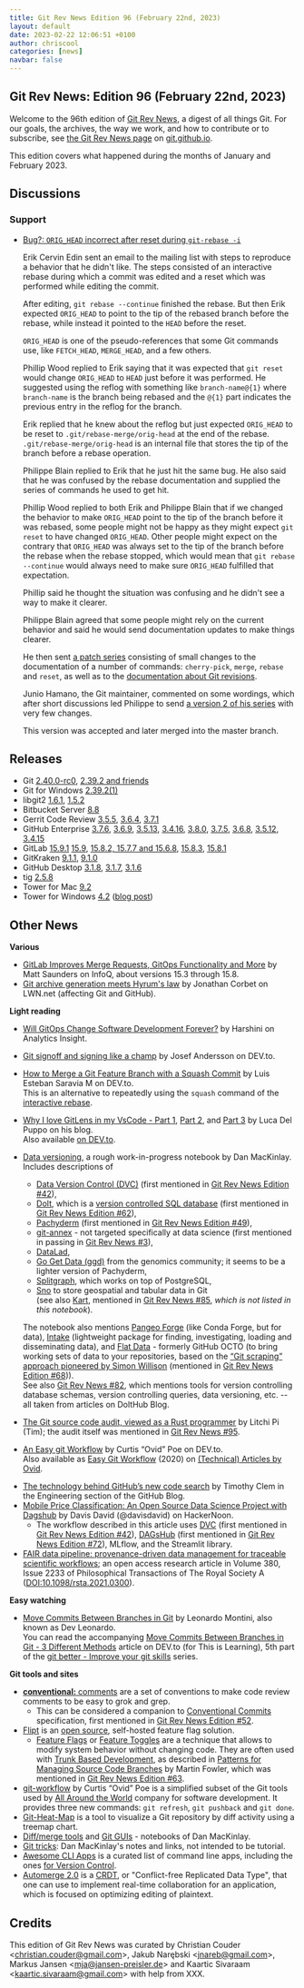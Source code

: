 ```yaml
---
title: Git Rev News Edition 96 (February 22nd, 2023)
layout: default
date: 2023-02-22 12:06:51 +0100
author: chriscool
categories: [news]
navbar: false
---
```


## Git Rev News: Edition 96 (February 22nd, 2023)

Welcome to the 96th edition of [Git Rev News](https://git.github.io/rev_news/rev_news/),
a digest of all things Git. For our goals, the archives, the way we work, and how to contribute or to
subscribe, see [the Git Rev News page](https://git.github.io/rev_news/rev_news/) on [git.github.io](http://git.github.io).

This edition covers what happened during the months of January and February 2023.

## Discussions

<!---
### General
-->

<!---
### Reviews
-->


### Support

* [Bug?: `ORIG_HEAD` incorrect after reset during `git-rebase -i`](https://lore.kernel.org/git/CA+JQ7M-ynq1cLN-3ZodXae=x-H5k7Ab6uPBwUFhG+kgtOvCgtA@mail.gmail.com/)

  Erik Cervin Edin sent an email to the mailing list with steps to
  reproduce a behavior that he didn't like. The steps consisted of an
  interactive rebase during which a commit was edited and a reset which
  was performed while editing the commit.

  After editing, `git rebase --continue` finished the rebase. But then
  Erik expected `ORIG_HEAD` to point to the tip
  of the rebased branch before the rebase, while instead it pointed to
  the `HEAD` before the reset.

  `ORIG_HEAD` is one of the pseudo-references that some Git commands
  use, like `FETCH_HEAD`, `MERGE_HEAD`, and a few others.

  Phillip Wood replied to Erik saying that it was expected that `git
  reset` would change `ORIG_HEAD` to `HEAD` just before it was
  performed. He suggested using the reflog with something like
  `branch-name@{1}` where `branch-name` is the branch being
  rebased and the `@{1}` part indicates the previous entry in the
  reflog for the branch.

  Erik replied that he knew about the reflog but just expected
  `ORIG_HEAD` to be reset to `.git/rebase-merge/orig-head` at the end of
  the rebase. `.git/rebase-merge/orig-head` is an internal file that
  stores the tip of the branch before a rebase operation.

  Philippe Blain replied to Erik that he just hit the same bug. He
  also said that he was confused by the rebase documentation and supplied
  the series of commands he used to get hit.

  Phillip Wood replied to both Erik and Philippe Blain that if we
  changed the behavior to make `ORIG_HEAD` point to the tip of the
  branch before it was rebased, some people might not be happy as they
  might expect `git reset` to have changed `ORIG_HEAD`. Other people
  might expect on the contrary that `ORIG_HEAD` was always set to the
  tip of the branch before the rebase when the rebase stopped, which
  would mean that `git rebase --continue` would always need to make
  sure `ORIG_HEAD` fulfilled that expectation.

  Phillip said he thought the situation was confusing and he didn't
  see a way to make it clearer.

  Philippe Blain agreed that some people might rely on the current
  behavior and said he would send documentation updates to make things
  clearer.

  He then sent
  [a patch series](https://lore.kernel.org/git/pull.1456.git.1673120359.gitgitgadget@gmail.com/)
  consisting of small changes to the documentation of a number of
  commands: `cherry-pick`, `merge`, `rebase` and `reset`, as well as
  to the [documentation about Git revisions](https://git-scm.com/docs/gitrevisions).

  Junio Hamano, the Git maintainer, commented on some wordings, which
  after short discussions led Philippe to send
  [a version 2 of his series](https://lore.kernel.org/git/pull.1456.v2.git.1673356521.gitgitgadget@gmail.com/)
  with very few changes.

  This version was accepted and later merged into the master branch.

<!---
## Developer Spotlight:
-->

## Releases

+ Git [2.40.0-rc0](https://public-inbox.org/git/xmqq7cw6yfpt.fsf@gitster.g/),
[2.39.2 and friends](https://public-inbox.org/git/xmqqr0us5dio.fsf@gitster.g/)
+ Git for Windows [2.39.2(1)](https://github.com/git-for-windows/git/releases/tag/v2.39.2.windows.1)
+ libgit2 [1.6.1](https://github.com/libgit2/libgit2/releases/tag/v1.6.1),
[1.5.2](https://github.com/libgit2/libgit2/releases/tag/v1.5.2)
+ Bitbucket Server [8.8](https://confluence.atlassian.com/bitbucketserver/bitbucket-server-release-notes-872139866.html)
+ Gerrit Code Review [3.5.5](https://www.gerritcodereview.com/3.5.html#355),
[3.6.4](https://www.gerritcodereview.com/3.6.html#364),
[3.7.1](https://www.gerritcodereview.com/3.7.html#371)
+ GitHub Enterprise [3.7.6](https://help.github.com/enterprise-server@3.7/admin/release-notes#3.7.6),
[3.6.9](https://help.github.com/enterprise-server@3.6/admin/release-notes#3.6.9),
[3.5.13](https://help.github.com/enterprise-server@3.5/admin/release-notes#3.5.13),
[3.4.16](https://help.github.com/enterprise-server@3.4/admin/release-notes#3.4.16),
[3.8.0](https://help.github.com/enterprise-server@3.8/admin/release-notes#3.8.0),
[3.7.5](https://help.github.com/enterprise-server@3.7/admin/release-notes#3.7.5),
[3.6.8](https://help.github.com/enterprise-server@3.6/admin/release-notes#3.6.8),
[3.5.12](https://help.github.com/enterprise-server@3.5/admin/release-notes#3.5.12),
[3.4.15](https://help.github.com/enterprise-server@3.4/admin/release-notes#3.4.15)
+ GitLab [15.9.1](https://about.gitlab.com/releases/2023/02/24/gitlab-15-9-1-released/)
[15.9](https://about.gitlab.com/releases/2023/02/22/gitlab-15-9-released/),
[15.8.2, 15.7.7 and 15.6.8](https://about.gitlab.com/releases/2023/02/14/critical-security-release-gitlab-15-8-2-released/),
[15.8.3](https://about.gitlab.com/releases/2023/02/14/gitlab-15-8-3-released/),
[15.8.1](https://about.gitlab.com/releases/2023/01/31/security-release-gitlab-15-8-1-released/)
+ GitKraken [9.1.1](https://help.gitkraken.com/gitkraken-client/current/),
[9.1.0](https://help.gitkraken.com/gitkraken-client/current/)
+ GitHub Desktop [3.1.8](https://desktop.github.com/release-notes/),
[3.1.7](https://desktop.github.com/release-notes/),
[3.1.6](https://desktop.github.com/release-notes/)
+ tig [2.5.8](https://github.com/jonas/tig/releases/tag/tig-2.5.8)
+ Tower for Mac [9.2](https://www.git-tower.com/release-notes/mac?show_tab=release-notes)
+ Tower for Windows [4.2](https://www.git-tower.com/release-notes/windows?show_tab=release-notes) ([blog post](https://www.git-tower.com/blog/tower-win-4-2/))

## Other News

__Various__
* [GitLab Improves Merge Requests, GitOps Functionality and More](https://www.infoq.com/news/2023/02/gitlab-15-3-through-15-8-release/)
  by Matt Saunders on InfoQ, about versions 15.3 through 15.8.
* [Git archive generation meets Hyrum's law](https://lwn.net/Articles/921787/)
  by Jonathan Corbet on LWN\.net (affecting Git and GitHub).


__Light reading__
* [Will GitOps Change Software Development Forever?](https://www.analyticsinsight.net/will-gitops-change-software-development-forever/)
  by Harshini on Analytics Insight.
* [Git signoff and signing like a champ](https://dev.to/janderssonse/git-signoff-and-signing-like-a-champ-41f3)
  by Josef Andersson on DEV\.to.
* [How to Merge a Git Feature Branch with a Squash Commit](https://dev.to/esaraviam/how-to-merge-a-git-feature-branch-with-a-squash-commit-8af)
  by Luis Esteban Saravia M on DEV\.to.<br>
  This is an alternative to repeatedly using the `squash` command of the [interactive rebase](https://git-scm.com/docs/git-rebase#_interactive_mode).
* [Why I love GitLens in my VsCode - Part 1](https://blog.delpuppo.net/why-i-love-gitlens-in-my-vscode-part-1),
  [Part 2](https://blog.delpuppo.net/why-i-love-gitlens-in-my-vscode-part-2),
  and [Part 3](https://blog.delpuppo.net/why-i-love-gitlens-in-my-vscode-part-3)
  by Luca Del Puppo on his blog.<br>
  Also available [on DEV\.to](https://dev.to/this-is-learning/why-i-love-gitlens-in-my-vscode-part-1-5cmp).
* [Data versioning](https://danmackinlay.name/notebook/data_versioning.html),
  a rough work-in-progress notebook by Dan MacKinlay.
  Includes descriptions of
    * [Data Version Control (DVC)](https://dvc.org/) (first mentioned in [Git Rev News Edition #42](https://git.github.io/rev_news/2018/08/22/edition-42/)),
    * [Dolt](https://www.dolthub.com/), which is a [version controlled SQL database](https://www.dolthub.com/blog/2021-09-17-database-version-control/)
      (first mentioned in [Git Rev News Edition #62](https://git.github.io/rev_news/2020/04/23/edition-62/)),
    * [Pachyderm](https://www.pachyderm.com/) (first mentioned in [Git Rev News Edition #49](https://git.github.io/rev_news/2019/03/20/edition-49/)),
    * [git-annex](http://git-annex.branchable.com/) - not targeted specifically at data science
      (first mentioned in passing in [Git Rev News #3](https://git.github.io/rev_news/2015/05/13/edition-3/)),
    * [DataLad](https://www.datalad.org/),
    * [Go Get Data (ggd)](https://gogetdata.github.io/) from the genomics community;
      it seems to be a lighter version of Pachyderm,
    * [Splitgraph](https://www.splitgraph.com/docs/getting-started/introduction),
      which works on top of PostgreSQL,
    * [Sno](https://sno.earth/) to store geospatial and tabular data in Git<br>
      (see also [Kart](https://kartproject.org/), mentioned in [Git Rev News #85](https://git.github.io/rev_news/2022/03/31/edition-85/),
      _which is not listed in this notebook_).

  The notebook also mentions
  [Pangeo Forge](https://github.com/pangeo-forge/roadmap) (like Conda Forge, but for data),
  [Intake](https://intake.readthedocs.io/en/latest/index.html) (lightweight package for finding, investigating, loading and disseminating data), and
  [Flat Data](https://githubnext.com/projects/flat-data) - formerly GitHub OCTO
  (to bring working sets of data to your repositories, based on the
  [“Git scraping” approach pioneered by Simon Willison](https://simonwillison.net/2020/Oct/9/git-scraping/)
  (mentioned in [Git Rev News Edition #68](https://git.github.io/rev_news/2020/10/30/edition-68/))).<br>
  See also [Git Rev News #82](https://git.github.io/rev_news/2021/12/30/edition-82/),
  which mentions tools for version controlling database schemas, version controlling queries,
  data versioning, etc. -- all taken from articles on DoltHub Blog.
* [The Git source code audit, viewed as a Rust programmer](https://litchipi.github.io/infosec/2023/01/24/git-code-audit-viewed-as-rust-programmer.html)
  by Litchi Pi (Tim); the audit itself was mentioned in [Git Rev News #95](https://git.github.io/rev_news/2023/01/31/edition-95/).
* [An Easy git Workflow](https://dev.to/ovid/an-easy-git-workflow-4gm0)
  by Curtis “Ovid” Poe on DEV\.to.<br>
  Also available as [Easy Git Workflow](https://ovid.github.io/articles/easy-git-workflow.html) (2020)
  on [(Technical) Articles by Ovid](https://ovid.github.io/articles.html).

<!-- Separated, because they are less connected to Git -->
* [The technology behind GitHub’s new code search](https://github.blog/2023-02-06-the-technology-behind-githubs-new-code-search/)
  by Timothy Clem in the Engineering section of the GitHub Blog.
* [Mobile Price Classification: An Open Source Data Science Project with Dagshub](https://hackernoon.com/mobile-price-classification-an-open-source-data-science-project-with-dagshub)
  by Davis David (@davisdavid) on HackerNoon.
    * The workflow described in this article uses
      [DVC](https://dvc.org/) (first mentioned in [Git Rev News Edition #42](https://git.github.io/rev_news/2018/08/22/edition-42/)),
      [DAGsHub](https://dagshub.com/) (first mentioned in [Git Rev News Edition #72](https://git.github.io/rev_news/2021/02/27/edition-72/)),
      MLflow, and the Streamlit library.
* [FAIR data pipeline: provenance-driven data management for traceable scientific workflows](https://royalsocietypublishing.org/doi/full/10.1098/rsta.2021.0300);
  an open access research article in Volume 380, Issue 2233
  of Philosophical Transactions of The Royal Society&nbsp;A
  ([DOI:10.1098/rsta.2021.0300](https://doi.org/10.1098/rsta.2021.0300)).


__Easy watching__
* [Move Commits Between Branches in Git](https://www.youtube.com/watch?v=0pzFGXvemvA)
  by Leonardo Montini, also known as Dev Leonardo.<br>
  You can read the accompanying [Move Commits Between Branches in Git - 3 Different Methods](https://dev.to/this-is-learning/move-commits-between-branches-in-git-3-different-methods-22bb)
  article on DEV\.to (for This is Learning), 5th part of the
  [git better - Improve your git skills](https://dev.to/balastrong/series/21372) series.


__Git tools and sites__
* [**conventional:** comments](https://conventionalcomments.org/) are a set of conventions
  to make code review comments to be easy to grok and grep.
    * This can be considered a companion to [Conventional Commits](https://www.conventionalcommits.org/) specification,
      first mentioned in [Git Rev News Edition #52](https://git.github.io/rev_news/2019/06/28/edition-52/).
* [Flipt](https://www.flipt.io/) is an [open source](https://github.com/flipt-io/flipt),
  self-hosted feature flag solution.
    * [Feature Flags](https://featureflags.io/) or [Feature Toggles](https://martinfowler.com/articles/feature-toggles.html)
      are a technique that allows to modify system behavior without changing code.
      They are often used with [Trunk Based Development](https://trunkbaseddevelopment.com/),
      as described in [Patterns for Managing Source Code Branches](https://martinfowler.com/articles/branching-patterns.html)
      by Martin Fowler, which was mentioned in [Git Rev News Edition #63](https://git.github.io/rev_news/2020/05/28/edition-63/).
* [git-workflow](https://github.com/Ovid/git-workflow)
  by Curtis “Ovid” Poe is a simplified subset of the Git tools used by
  [All Around the World](https://allaroundtheworld.fr/) company for software development.
  It provides three new commands: `git refresh`, `git pushback` and `git done`.
* [Git-Heat-Map](https://github.com/jmforsythe/Git-Heat-Map)
  is a tool to visualize a Git repository by diff activity using a treemap chart.
* [Diff/merge tools](https://danmackinlay.name/notebook/diffing.html) and
  [Git GUIs](https://danmackinlay.name/notebook/git_guis.html) - notebooks
  of Dan MacKinlay.
* [Git tricks](https://danmackinlay.name/notebook/git.html):
  Dan MacKinlay's notes and links, not intended to be tutorial.
* [Awesome CLI Apps](https://github.com/agarrharr/awesome-cli-apps)
  is a curated list of command line apps, including the ones
  [for Version Control](https://github.com/agarrharr/awesome-cli-apps#version-control).
* [Automerge 2.0](https://automerge.org/blog/automerge-2/)
  is a [CRDT](https://crdt.tech/), or "Conflict-free Replicated Data Type",
  that one can use to implement real-time collaboration for an application,
  which is focused on optimizing editing of plaintext.


## Credits

This edition of Git Rev News was curated by
Christian Couder &lt;<christian.couder@gmail.com>&gt;,
Jakub Narębski &lt;<jnareb@gmail.com>&gt;,
Markus Jansen &lt;<mja@jansen-preisler.de>&gt; and
Kaartic Sivaraam &lt;<kaartic.sivaraam@gmail.com>&gt;
with help from XXX.
